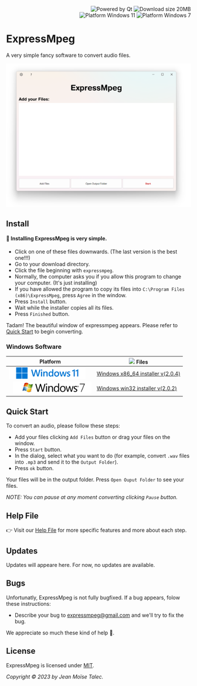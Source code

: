 <p align="right">
  <img src="https://img.shields.io/badge/Uses%20Qt-gray?logo=Qt&logoColor=green" alt="Powered by Qt"/>
  <img src="https://img.shields.io/badge/Download%20size-89MB-green" alt="Download size 20MB"/> <br>
  <img src="https://img.shields.io/badge/Platform-Windows%207-green?logo=windows%20xp&logoColor=9ac342" alt="Platform Windows 11"/>
  <img src="https://img.shields.io/badge/Platform-Windows%2011-blue?logo=windows%2011&logoColor=40c7ff" alt="Platform Windows 7"/>  
</p>



# ExpressMpeg

A very simple fancy software to convert audio files.

![Cover](./main-window.png)

## Install

#### 💾 Installing ExpressMpeg is very simple.<br>
- Click on one of these files downwards. (The last version is the best one!!!)
- Go to your download directory.
- Click the file beginning with `expressmpeg`.
- Normally, the computer asks you if you allow this program to change your computer. (It's just installing)
- If you have allowed the program to copy its files into `C:\Program Files (x86)\ExpressMpeg`, press `Agree` in the window.
- Press `Install` button.
- Wait while the installer copies all its files.
- Press `Finished` button.

Tadam! The beautiful window of expressmpeg appears. Please refer to [Quick Start](#quick-start) to begin converting.
<!-- ![beta1](https://img.shields.io/badge/BETA-purple) -->
### Windows Software
|Platform  | <img width=16 src="https://www.svgrepo.com/download/138917/download.svg"> Files                                          |
|--------  | ------                                         |
| <img src="./windows-11.png" height=32 align="justify"> | [Windows x86_64 installer v(2.0.4)](https://www.vizysound.com/ExpressMpeg/installers/expressmpeg_x86_64_v_(2.0.4).exe)  |
| <img style="margin-left:12px" src="./windows-7.png" height=32 align="justify">|[Windows win32 installer v(2.0.2)](https://www.vizysound.com/ExpressMpeg/installers/expressmpeg_win32_v_(2.0.2).exe)|


## Quick Start
To convert an audio, please follow these steps:
- Add your files clicking `Add Files` button or drag your files on the window.
- Press `Start` button.
- In the dialog, select what you want to do (for example, convert `.wav` files into `.mp3` and send it to the `Output Folder`).
- Press `ok` button.

Your files will be in the output folder.
Press `Open Ouput Folder` to see your files.

*NOTE: You can pause at any moment converting clicking `Pause` button.*

## Help File

👉 Visit our [Help File](./HELP.md) for more specific features and more about each step.

## Updates

Updates will appeare here.
For now, no updates are available.


## Bugs
Unfortunatly, ExpressMpeg is not fully bugfixed. If a bug appears, folow these instructions:

- Describe your bug to [expressmpeg@gmail.com](mailto:expressmpeg.com) and we'll try to fix the bug.

We appreciate so much these kind of help 💜.
## License
ExpressMpeg is licensed under [MIT](./LICENSE).

*Copyright © 2023 by Jean Moïse Talec.*
